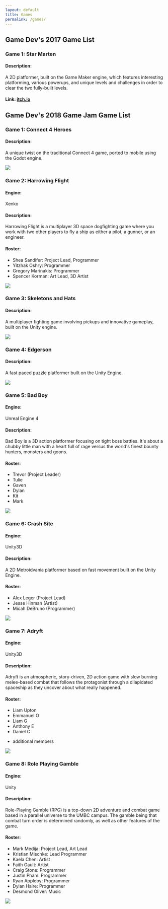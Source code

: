 ```yaml
---
layout: default
title: Games
permalink: /games/
---
```


<script src = "/js/imghover.js"></script>


## Game Dev's 2017 Game List

### Game 1: Star Marten

#### Description: 

A 2D platformer, built on the Game Maker engine, which features interesting platforming, various powerups, and unique levels and challenges in order to clear the two fully-built levels.

#### Link: [itch.io](https://mnchino.itch.io/star-marten)


## Game Dev's 2018 Game Jam Game List

### Game 1: Connect 4 Heroes

#### Description:

A unique twist on the traditional Connect 4 game, ported to mobile using the Godot engine.

<!--
<img title = "Click to Enlarge" src = "/gdcimgs/Connect4Heroes.png" onClick = "toggleImgSize('c4h')" data-setting='min' style = "width: 10%; height: 10%;" id = "c4h">
-->
<img src = "/gdcimgs/Connect4Heroes.png" class = "img" id = "c4h">

### Game 2: Harrowing Flight

#### Engine:
Xenko

#### Description:

Harrowing Flight is a multiplayer 3D space dogfighting game where you work with two other players to fly a ship as either a pilot, a gunner, or an engineer.

#### Roster:
 - Shea Sandifer: Project Lead, Programmer
 - Yitzhak Oshry: Programmer
 - Gregory Marinakis: Programmer
 - Spencer Korman: Art Lead, 3D Artist


<img src = "/gdcimgs/HarrowingFlightUpdated.png" class = "img" id = "hf">

### Game 3: Skeletons and Hats

#### Description: 

A multiplayer fighting game involving pickups and innovative gameplay, built on the Unity engine.


<img src = "/gdcimgs/SkeletonsAndHats.png" class = "img" id = "skh">


### Game 4: Edgerson

#### Description: 

A fast paced puzzle platformer built on the Unity Engine.


<img src = "/gdcimgs/Edgerson.png" class = "img" id = "edg">


### Game 5: Bad Boy

#### Engine:
Unreal Engine 4

#### Description: 

Bad Boy is a 3D action platformer focusing on tight boss battles.  It's about a chubby little man with a heart full of rage versus the world's finest bounty hunters, monsters and goons.

#### Roster:
 - Trevor (Project Leader)
 - Tulie
 - Gaven
 - Dylan
 - Kit
 - Mark

<img src = "/gdcimgs/BadBoySlime.jpg" class = "img" id = "BB">



### Game 6: Crash Site

#### Engine:
Unity3D

#### Description: 

A 2D Metroidvania platformer based on fast movement built on the Unity Engine. 

#### Roster:
 - Alex Leger (Project Lead)
 - Jesse Hinman (Artist)
 - Micah DeBruno (Programmer)

<img src = "/gdcimgs/CrashSite.png" class = "img" id = "CS">


### Game 7: Adryft

#### Engine:
Unity3D

#### Description: 

Adryft is an atmospheric, story-driven, 2D action game with slow burning melee-based combat that follows the protagonist through a dilapidated spaceship as they uncover about what really happened.

#### Roster:
 - Liam Upton
 - Emmanuel O 
 - Liam G
 - Anthony E
 - Daniel C 
 + additional members

<img src = "/gdcimgs/Adryft.png" class = "img" id = "AD">

### Game 8: Role Playing Gamble

#### Engine:
Unity

#### Description: 

Role-Playing Gamble (RPG) is a top-down 2D adventure and combat game based in a parallel universe to the UMBC campus. The gamble being that combat turn order is determined randomly, as well as other features of the game.

#### Roster:
- Mark Medija: Project Lead, Art Lead
- Kristian Mischke: Lead Programmer
- Kaela Chen: Artist
- Faith Gault: Artist
- Craig Stone: Programmer
- Justin Pham: Programmer
- Ryan Appleby: Programmer
- Dylan Haire: Programmer
- Desmond Oliver: Music

<img src = "/gdcimgs/RolePlayingGamble.png" class = "img" id = "RPG">